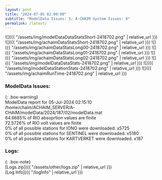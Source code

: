 ```yaml
---
layout: post
title: "2024-07-05 02:00:00"
subtitle: "ModelData Issues: 5; A-CHAIM System Issues: 0"
permalink: /latest/
---
```


![]({{ "/assets/img/modelDataDataStatsShort-2418702.png" | relative_url }})
![]({{ "/assets/img/achaimDataStatsShort-2418702.png" | relative_url }})
![]({{ "/assets/img/achaimDataStatsLong00-2418702.png" | relative_url }})
![]({{ "/assets/img/achaimDataStatsLong01-2418702.png" | relative_url }})
![]({{ "/assets/img/achaimDataStatsLong02-2418702.png" | relative_url }})
![]({{ "/assets/img/modelDataDataStats-2418702.png" | relative_url }})
![]({{ "/assets/img/modelDataStationStats-2418702.png" | relative_url }})
![]({{ "/assets/img/achaimRunTime-2418702.png" | relative_url }})


### ModelData Issues:  
  
{: .box-warning}  
 ModelData report for 05-Jul-2024 02:15:10   
 /home/chaim/ACHAIM_SERVER/A-CHAIM/modelData/2024/187/02/modelData.mat   
 64.6685% of RIO absoprtion values are finite   
 72.5726% of RIO volt values are finite   
 0% of all possible stations for IONO were downloaded. x5725   
 0% of all possible stations for SENTINEL were downloaded. x5180   
 0% of all possible stations for KARTVERKET were downloaded. x187   
  


### Logs:  
  
{: .box-note}  
[Logs.zip]({{ "/assets/other/logs.zip" | relative_url }})  
[Log Info]({{ "/logInfo" | relative_url }})  
